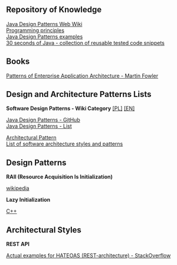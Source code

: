 ## Repository of Knowledge  

[Java Design Patterns Web Wiki](https://github.com/iluwatar/java-design-patterns-web/wiki)  
[Programming principles](https://github.com/webpro/programming-principles)  
[Java Design Patterns examples](https://github.com/iluwatar/java-design-patterns)  
[30 seconds of Java - collection of reusable tested code snippets](https://github.com/iluwatar/30-seconds-of-java#table-of-contents)  

## Books  

[Patterns of Enterprise Application Architecture - Martin Fowler](https://martinfowler.com/books/eaa.html)  

## Design and Architecture Patterns Lists  

**Software Design Patterns - Wiki Category** [[PL]](https://pl.wikipedia.org/wiki/Kategoria:Wzorce_projektowe) [[EN]](https://en.wikipedia.org/wiki/Category:Software_design_patterns)  

[Java Design Patterns - GitHub](https://github.com/iluwatar/java-design-patterns)  
[Java Design Patterns - List](https://java-design-patterns.com/patterns)  

[Architectural Pattern](https://en.wikipedia.org/wiki/Architectural_pattern)  
[List of software architecture styles and patterns](https://en.wikipedia.org/wiki/List_of_software_architecture_styles_and_patterns)  

## Design Patterns  

**RAII (Resource Acquisition Is Initialization)**

[wikipedia](https://pl.wikipedia.org/wiki/Resource_Acquisition_Is_Initialization)

**Lazy Initialization**

[C++](https://cpp-polska.pl/post/pozna-inicjalizacja-w-c)  

## Architectural Styles

**REST API**  

[Actual examples for HATEOAS (REST-architecture) - StackOverflow](https://stackoverflow.com/questions/1139095/actual-examples-for-hateoas-rest-architecture)  
